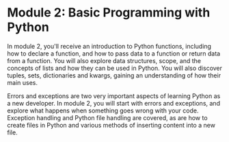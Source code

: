 # Module 2: Basic Programming with Python

In module 2, you'll receive an introduction to Python functions, including how to declare a function, and how to pass data to a function or return data from a function. You will also explore data structures, scope, and the concepts of lists and how they can be used in Python. You will also discover tuples, sets, dictionaries and kwargs, gaining an understanding of how their main uses.

Errors and exceptions are two very important aspects of learning Python as a new developer. In module 2, you will start with errors and exceptions, and explore what happens when something goes wrong with your code. Exception handling and Python file handling are covered, as are how to create files in Python and various methods of inserting content into a new file.